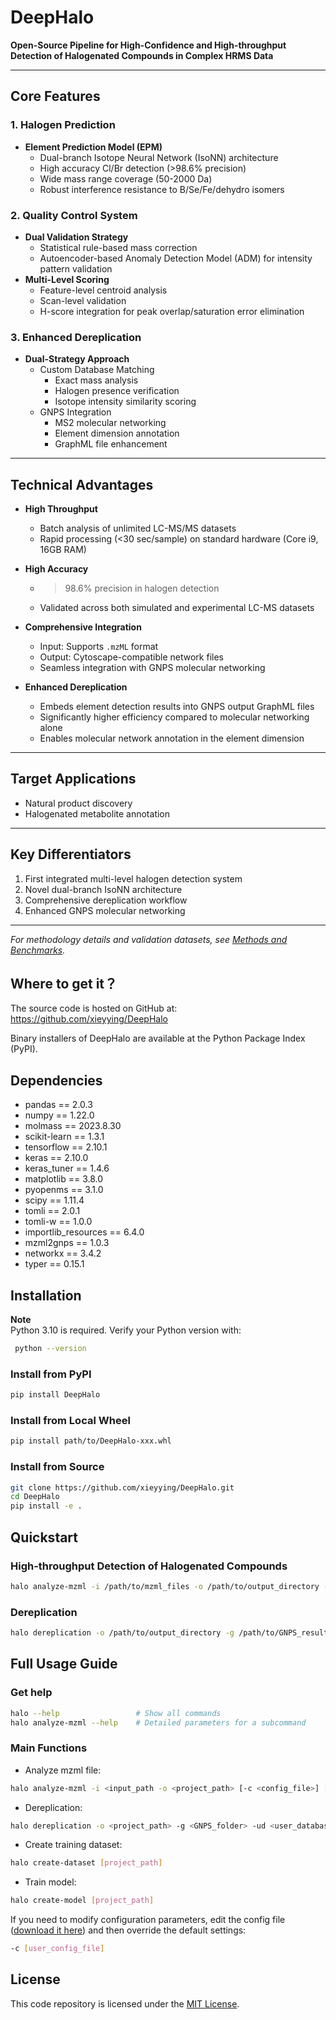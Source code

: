 # DeepHalo

**Open-Source Pipeline for High-Confidence and High-throughput Detection of Halogenated Compounds in Complex HRMS Data**

---

## Core Features

### 1. Halogen Prediction
- **Element Prediction Model (EPM)**
  - Dual-branch Isotope Neural Network (IsoNN) architecture
  - High accuracy Cl/Br detection (>98.6% precision)
  - Wide mass range coverage (50-2000 Da)
  - Robust interference resistance to B/Se/Fe/dehydro isomers

### 2. Quality Control System
- **Dual Validation Strategy**
  - Statistical rule-based mass correction
  - Autoencoder-based Anomaly Detection Model (ADM) for intensity pattern validation
- **Multi-Level Scoring**
  - Feature-level centroid analysis
  - Scan-level validation
  - H-score integration for peak overlap/saturation error elimination

### 3. Enhanced Dereplication
- **Dual-Strategy Approach**
  - Custom Database Matching
    - Exact mass analysis
    - Halogen presence verification
    - Isotope intensity similarity scoring
  - GNPS Integration
    - MS2 molecular networking
    - Element dimension annotation
    - GraphML file enhancement
---

##  Technical Advantages

- **High Throughput**
  - Batch analysis of unlimited LC-MS/MS datasets
  - Rapid processing (<30 sec/sample) on standard hardware (Core i9, 16GB RAM)

- **High Accuracy**
  - >98.6% precision in halogen detection
  - Validated across both simulated and experimental LC-MS datasets

- **Comprehensive Integration**
  - Input: Supports `.mzML` format
  - Output: Cytoscape-compatible network files
  - Seamless integration with GNPS molecular networking

- **Enhanced Dereplication**
  - Embeds element detection results into GNPS output GraphML files
  - Significantly higher efficiency compared to molecular networking alone
  - Enables molecular network annotation in the element dimension
---

## Target Applications
- Natural product discovery  
- Halogenated metabolite annotation  

---

## Key Differentiators
1. First integrated multi-level halogen detection system  
2. Novel dual-branch IsoNN architecture
3. Comprehensive dereplication workflow
4. Enhanced GNPS molecular networking

---

*For methodology details and validation datasets, see [Methods and Benchmarks](#).*  

## Where to get it？
The source code is hosted on GitHub at: https://github.com/xieyying/DeepHalo

Binary installers of DeepHalo are available at the Python Package Index (PyPI).

## Dependencies
- pandas ==  2.0.3
- numpy ==  1.22.0     
- molmass ==  2023.8.30
- scikit-learn ==  1.3.1    
- tensorflow ==  2.10.1
- keras ==  2.10.0
- keras_tuner ==  1.4.6
- matplotlib ==  3.8.0 
- pyopenms ==  3.1.0
- scipy ==  1.11.4  
- tomli ==  2.0.1
- tomli-w ==  1.0.0
- importlib_resources == 6.4.0
- mzml2gnps == 1.0.3
- networkx == 3.4.2
- typer == 0.15.1

## Installation


**Note**  
Python 3.10 is required. Verify your Python version with:  
```bash
 python --version
```

### Install from PyPI
```bash
pip install DeepHalo
``` 
### Install from Local Wheel
```bash
pip install path/to/DeepHalo-xxx.whl
```

### Install from Source
```bash
git clone https://github.com/xieyying/DeepHalo.git
cd DeepHalo
pip install -e .
```

## Quickstart
### High-throughput Detection of Halogenated Compounds
```bash
halo analyze-mzml -i /path/to/mzml_files -o /path/to/output_directory -ms2
```
### Dereplication
```bash
halo dereplication -o /path/to/output_directory -g /path/to/GNPS_results -ud /path/to/custom_database.csv -udk Formula
```
## Full Usage Guide
### Get help
```bash
halo --help                 # Show all commands
halo analyze-mzml --help    # Detailed parameters for a subcommand
```
###  Main Functions
- Analyze mzml file:
```bash
halo analyze-mzml -i <input_path -o <project_path> [-c <config_file>] [-b <blank_samples_dir>] [-ms2]
```
- Dereplication: 
```bash
halo dereplication -o <project_path> -g <GNPS_folder> -ud <user_database.csv> -udk <formula_column_name>
```
- Create training dataset: 
```sh
halo create-dataset [project_path]
```
- Train model: 
```sh
halo create-model [project_path]
```
If you need to modify configuration parameters, edit the config file ([download it here](https://github.com/xieyying/DeepHalo/blob/xin-back/DeepHalo/config.toml)) and then override the default settings:
```bash
-c [user_config_file]
```

## License
This code repository is licensed under the [MIT License](LICENSE).
